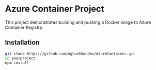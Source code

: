 # Azure Container Project
This project demonstrates building and pushing a Docker image to Azure Container Registry.

## Installation

```sh
git clone https://github.com/oghuzkhandev/AzureContainer.git
cd yourproject
npm install